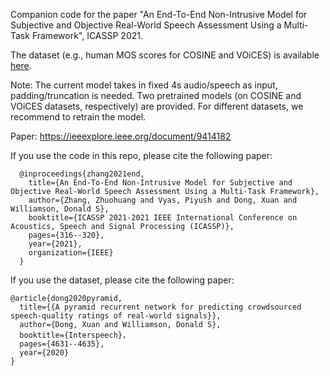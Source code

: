 Companion code for the paper "An End-To-End Non-Intrusive Model for Subjective and Objective Real-World Speech Assessment Using a Multi-Task Framework", ICASSP 2021.

The dataset (e.g., human MOS scores for COSINE and VOiCES) is available [here](https://drive.google.com/drive/folders/1wIgOqnKA1U-wZQrU8eb67yQyRVOK3SnZ).

Note:
The current model takes in fixed 4s audio/speech as input, padding/truncation is needed.
Two pretrained models (on COSINE and VOiCES datasets, respectively) are provided. For different datasets, we recommend to retrain the model. 

Paper: https://ieeexplore.ieee.org/document/9414182

If you use the code in this repo, please cite the following paper:

      @inproceedings{zhang2021end,
        title={An End-To-End Non-Intrusive Model for Subjective and Objective Real-World Speech Assessment Using a Multi-Task Framework},
        author={Zhang, Zhuohuang and Vyas, Piyush and Dong, Xuan and Williamson, Donald S},
        booktitle={ICASSP 2021-2021 IEEE International Conference on Acoustics, Speech and Signal Processing (ICASSP)},
        pages={316--320},
        year={2021},
        organization={IEEE}
      }
      
If you use the dataset, please cite the following paper:

    @article{dong2020pyramid,
      title={{A pyramid recurrent network for predicting crowdsourced speech-quality ratings of real-world signals}},
      author={Dong, Xuan and Williamson, Donald S},
      booktitle={Interspeech}，
      pages={4631--4635},
      year={2020}
    }
